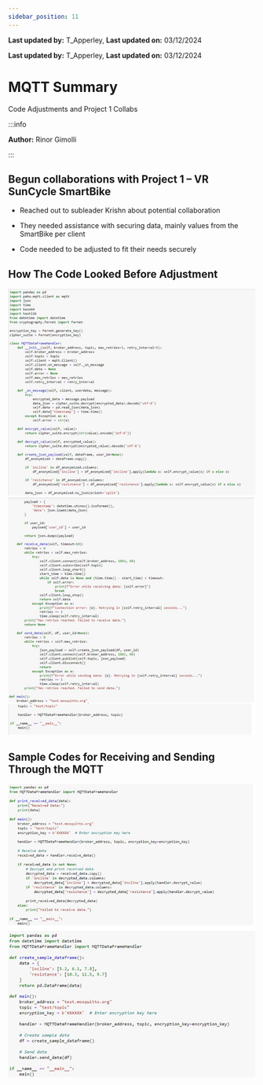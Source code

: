 ```yaml
---
sidebar_position: 11
---
```


**Last updated by:** T_Apperley, **Last updated on:** 03/12/2024


**Last updated by:** T_Apperley, **Last updated on:** 03/12/2024


# MQTT Summary
Code Adjustments and Project 1 Collabs

:::info

**Author:** Rinor Gimolli

:::

## Begun collaborations with Project 1 – VR SunCycle SmartBike

- Reached out to subleader Krishn about potential collaboration

- They needed assistance with securing data, mainly values from the SmartBike per client

- Code needed to be adjusted to fit their needs securely

## How The Code Looked Before Adjustment

![MGTT Before](img\mqtt-before.png)

## Sample Codes for Receiving and Sending Through the MQTT

![MQTT Sample](img\mqtt-sample.png)
